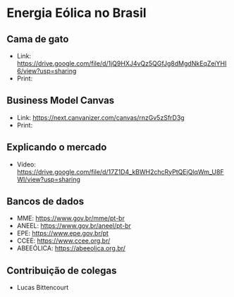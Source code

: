 # Energia Eólica no Brasil

## Cama de gato
- Link: https://drive.google.com/file/d/1jQ9HXJ4vQz5QGfJg8dMgdNkEqZeiYHI6/view?usp=sharing
- Print:

## Business Model Canvas
- Link: https://next.canvanizer.com/canvas/rnzGv5zSfrD3g
- Print:

## Explicando o mercado
- Vídeo: https://drive.google.com/file/d/17Z1D4_kBWH2chcRyPtQEjQlqWm_U8FWI/view?usp=sharing

## Bancos de dados
- MME: https://www.gov.br/mme/pt-br
- ANEEL: https://www.gov.br/aneel/pt-br
- EPE: https://www.epe.gov.br/pt
- CCEE: https://www.ccee.org.br/
- ABEEÓLICA: https://abeeolica.org.br/

## Contribuição de colegas
- Lucas Bittencourt
